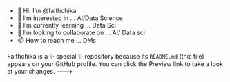 - 👋 Hi, I’m @faithchika
- 👀 I’m interested in ... AI/Data Science
- 🌱 I’m currently learning ... Data Sci
- 💞️ I’m looking to collaborate on ... AI/ Data  sci
- 📫 How to reach me ... DMs

Faithchika is a ✨ special ✨ repository because its `README.md` (this file) appears on your GitHub profile.
You can click the Preview link to take a look at your changes.
--->

